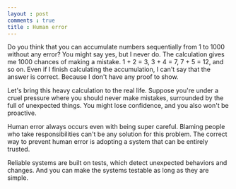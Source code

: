 ```yaml
---
layout : post
comments : true
title : Human error
---
```


Do you think that you can accumulate numbers sequentially from 1 to 1000 without any error? You might say yes, but I never do. The calculation gives me 1000 chances of making a mistake. 1 + 2 = 3, 3 + 4 = 7, 7 + 5 = 12, and so on. Even if I finish calculating the accumulation, I can't say that the answer is correct. Because I don't have any proof to show.

<!--break-->

Let's bring this heavy calculation to the real life. Suppose you're under a cruel pressure where you should never make mistakes, surrounded by the full of unexpected things. You might lose confidence, and you also won't be proactive.

Human error always occurs even with being super careful. Blaming people who take responsibilities can't be any solution for this problem. The correct way to prevent human error is adopting a system that can be entirely trusted.

Reliable systems are built on tests, which detect unexpected behaviors and changes. And you can make the systems testable as long as they are simple.
